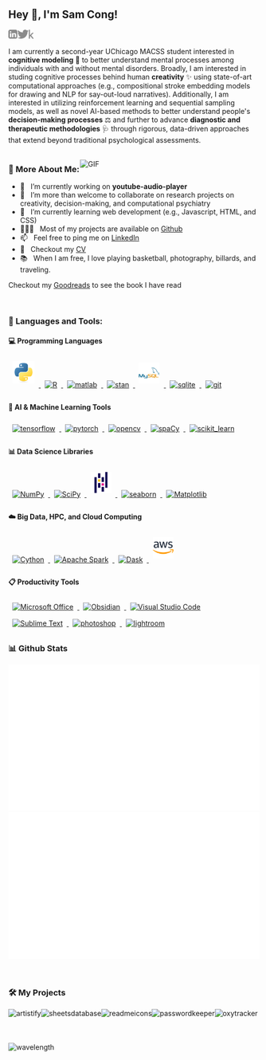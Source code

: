 ## Hey 👋, I'm Sam Cong!
<a href='https://www.linkedin.com/in/rahul-jha98/'><img align='left' alt="linkedin" src="assets/icons/linkedin.svg" height='18px'/></a>
<a href='https://twitter.com/jharahul98/'><img align='left' alt="twitter" src="assets/icons/twitter.svg" height='18px'/></a>
<a href='https://www.kaggle.com/rahuljha98/'><img alt="kaggle" src="assets/icons/kaggle.svg" height='18px'/></a>


I am currently a second-year UChicago MACSS student interested in **cognitive modeling** 🧠 to better understand mental processes among individuals with and without mental disorders. Broadly, I am interested in studing cognitive processes behind human **creativity** ✨ using state-of-art computational approaches (e.g., compositional stroke embedding models for drawing and NLP for say-out-loud narratives). Additionally, I am interested in utilizing reinforcement learning and sequential sampling models, as well as novel AI-based methods to better understand people's **decision-making processes** ⚖️ and further to advance **diagnostic and therapeutic methodologies** 🩺 through rigorous, data-driven approaches that extend beyond traditional psychological assessments.
<br/>
<br/>

<img align="right" alt="GIF" src="https://raw.githubusercontent.com/rahul-jha98/rahul-jha98/main/techstack.gif" width="360px"/>
  
### 🧐 More About Me:

- 🔭 &nbsp; I’m currently working on **youtube-audio-player**
- 🤝 &nbsp; I’m more than welcome to collaborate on research projects on creativity, decision-making, and computational psychiatry
- 🌱 &nbsp; I’m currently learning web development (e.g., Javascript, HTML, and CSS)
- 👨🏻‍💻 &nbsp; Most of my projects are available on [Github](https://github.com/cty20010831?tab=repositories)
- 📫 &nbsp; Feel free to ping me on [LinkedIn](https://www.linkedin.com/in/rahul-jha98/)
- 📝 &nbsp; Checkout my [CV](assets/CV.pdf)
- 📚 &nbsp; When I am free, I love playing basketball, photography, billards, and traveling.

 Checkout my [Goodreads](https://www.goodreads.com/rahul-jha98) to see the book I have read

<br>

### 🔨 Languages and Tools:

<!-- Programming Languages -->
#### 💻 Programming Languages
<a href="https://www.python.org" target="_blank" rel="noreferrer">
  <img src="https://raw.githubusercontent.com/devicons/devicon/master/icons/python/python-original.svg" alt="python" height="45px" style="margin: 8px;"/>
</a>
<a href="https://www.r-project.org/" target="_blank" rel="noreferrer">
  <img src="https://upload.wikimedia.org/wikipedia/commons/1/1b/R_logo.svg" alt="R" height="42px" style="margin: 8px;"/>
</a>
<a href="https://www.mathworks.com/" target="_blank" rel="noreferrer">
  <img src="https://upload.wikimedia.org/wikipedia/commons/2/21/Matlab_Logo.png" alt="matlab" height="42px" style="margin: 8px;"/>
</a>
<a href="https://mc-stan.org/" target="_blank" rel="noreferrer">
  <img src="https://www.svgrepo.com/show/374097/stan.svg" alt="stan" height="42px" style="margin: 8px;"/>
</a>
<a href="https://www.mysql.com/" target="_blank" rel="noreferrer">
  <img src="https://raw.githubusercontent.com/devicons/devicon/master/icons/mysql/mysql-original-wordmark.svg" alt="mysql" height="42px" style="margin: 8px;"/>
</a>
<a href="https://www.sqlite.org/" target="_blank" rel="noreferrer">
  <img src="https://www.vectorlogo.zone/logos/sqlite/sqlite-icon.svg" alt="sqlite" height="42px" style="margin: 8px;"/>
</a>
<a href="https://git-scm.com/" target="_blank" rel="noreferrer">
  <img src="https://www.vectorlogo.zone/logos/git-scm/git-scm-icon.svg" alt="git" height="42px" style="margin: 8px;"/>
</a>

<!-- AI & ML -->
#### 🤖 AI & Machine Learning Tools
<a href="https://www.tensorflow.org" target="_blank" rel="noreferrer">
  <img src="https://www.vectorlogo.zone/logos/tensorflow/tensorflow-icon.svg" alt="tensorflow" height="42px" style="margin: 8px;"/>
</a>
<a href="https://pytorch.org/" target="_blank" rel="noreferrer">
  <img src="https://www.vectorlogo.zone/logos/pytorch/pytorch-icon.svg" alt="pytorch" height="42px" style="margin: 8px;"/>
</a>
<a href="https://opencv.org/" target="_blank" rel="noreferrer">
  <img src="https://www.vectorlogo.zone/logos/opencv/opencv-icon.svg" alt="opencv" height="42px" style="margin: 8px;"/>
</a>
<a href="https://spacy.io/" target="_blank" rel="noreferrer">
  <img src="https://upload.wikimedia.org/wikipedia/commons/8/88/SpaCy_logo.svg" alt="spaCy" height="42px" style="margin: 8px;"/>
</a>
<a href="https://scikit-learn.org/" target="_blank" rel="noreferrer">
  <img src="https://upload.wikimedia.org/wikipedia/commons/0/05/Scikit_learn_logo_small.svg" alt="scikit_learn" height="42px" style="margin: 8px;"/>
</a>

<!-- Data Science -->
#### 📊 Data Science Libraries
<a href="https://numpy.org/" target="_blank" rel="noreferrer">
  <img src="https://upload.wikimedia.org/wikipedia/commons/3/31/NumPy_logo_2020.svg" alt="NumPy" height="42px" style="margin: 8px;"/>
</a>
<a href="https://scipy.org/" target="_blank" rel="noreferrer">
  <img src="https://upload.wikimedia.org/wikipedia/commons/b/b2/SCIPY_2.svg" alt="SciPy" height="42px" style="margin: 8px;"/>
</a>
<a href="https://pandas.pydata.org/" target="_blank" rel="noreferrer">
  <img src="https://raw.githubusercontent.com/devicons/devicon/2ae2a900d2f041da66e950e4d48052658d850630/icons/pandas/pandas-original.svg" alt="pandas" height="42px" style="margin: 8px;"/>
</a>
<a href="https://seaborn.pydata.org/" target="_blank" rel="noreferrer">
  <img src="https://seaborn.pydata.org/_images/logo-mark-lightbg.svg" alt="seaborn" height="42px" style="margin: 8px;"/>
</a>
<a href="https://matplotlib.org/" target="_blank" rel="noreferrer">
  <img src="https://upload.wikimedia.org/wikipedia/commons/8/84/Matplotlib_icon.svg" alt="Matplotlib" height="42px" style="margin: 8px;"/>
</a>

<!-- Big Data, High Performance Computing, and Cloud Computing -->
#### ☁️ Big Data, HPC, and Cloud Computing
<a href="https://cython.org/" target="_blank" rel="noreferrer">
  <img src="https://cython.org/logo/cython-logo.svg" alt="Cython" height="42px" style="margin: 8px;"/>
</a>
<a href="https://spark.apache.org/" target="_blank" rel="noreferrer">
  <img src="https://upload.wikimedia.org/wikipedia/commons/f/f3/Apache_Spark_logo.svg" alt="Apache Spark" height="42px" style="margin: 8px;"/>
</a>
<a href="https://dask.org/" target="_blank" rel="noreferrer">
  <img src="https://docs.dask.org/en/latest/_images/dask_horizontal.svg" alt="Dask" height="42px" style="margin: 8px;"/>
</a>
<a href="https://aws.amazon.com" target="_blank" rel="noreferrer">
  <img src="https://raw.githubusercontent.com/devicons/devicon/master/icons/amazonwebservices/amazonwebservices-original-wordmark.svg" alt="aws" height="42px" style="margin: 8px;"/>
</a>

<!-- Productivity -->
#### 📋 Productivity Tools
<a href="https://www.office.com/" target="_blank" rel="noreferrer">
  <img src="https://cdn.worldvectorlogo.com/logos/office-2.svg" alt="Microsoft Office" height="42px" style="margin: 8px;"/>
</a>
<a href="https://obsidian.md/" target="_blank" rel="noreferrer">
  <img src="https://upload.wikimedia.org/wikipedia/commons/1/10/2023_Obsidian_logo.svg" alt="Obsidian" height="42px" style="margin: 8px;"/>
</a>
<a href="https://code.visualstudio.com/" target="_blank" rel="noreferrer">
  <img src="https://upload.wikimedia.org/wikipedia/commons/9/9a/Visual_Studio_Code_1.35_icon.svg" alt="Visual Studio Code" height="42px" style="margin: 8px;"/>
</a>
<a href="https://www.sublimetext.com/" target="_blank" rel="noreferrer">
  <img src="https://upload.wikimedia.org/wikipedia/en/d/d2/Sublime_Text_3_logo.png" alt="Sublime Text" height="42px" style="margin: 8px;"/>
</a>
<a href="https://www.photoshop.com/en" target="_blank" rel="noreferrer">
  <img src="https://upload.wikimedia.org/wikipedia/commons/a/af/Adobe_Photoshop_CC_icon.svg" alt="photoshop" height="42px" style="margin: 8px;"/>
</a>
<a href="https://www.adobe.com/products/photoshop-lightroom.html" target="_blank" rel="noreferrer">
  <img src="https://upload.wikimedia.org/wikipedia/commons/b/b6/Adobe_Photoshop_Lightroom_CC_logo.svg" alt="lightroom" height="42px" style="margin: 8px;"/>
</a>


<br>


### 📊 Github Stats
<a href='https://github.com/rahul-jha98/github-stats-transparent'>
  
![Stats Overview](https://raw.githubusercontent.com/rahul-jha98/github-stats-transparent/output/generated/overview.svg)
![Most Used Languages](https://raw.githubusercontent.com/rahul-jha98/github-stats-transparent/output/generated/languages.svg)

</a>

<br>

### 🛠️ My Projects
<a href="https://rahul-jha98.github.io/Artistify.ai/" target="_blank"> <img alt="artistify" src="./projects/artistify.svg" height="68" align="left"> </a>
<a href="https://rahul-jha98.github.io/sheets-database/" target="_blank"> <img alt="sheetsdatabase" src="./projects/sheetsdatabase.svg"  height="68" align="left"> </a>
<a href="https://github.com/rahul-jha98/README_icons" target="_blank"> <img alt="readmeicons" src="./projects/readmeicons.svg" height="68" align="left"> </a>
<a href="https://thepasswordkeeper.netlify.app/" target="_blank"> <img alt="passwordkeeper" src="./projects/passwordkeeper.svg" height="68" align="left"> </a>
<a href="https://github.com/rahul-jha98/PasswordKeeper" target="_blank"> <img alt="oxytracker" src="./projects/oxytracker.svg" height="68" align="left"> </a>
<a href="https://wavelengths.netlify.app/" target="_blank"> <img alt="wavelength" src="./projects/wavelength.svg" height="68" align="left"> </a>